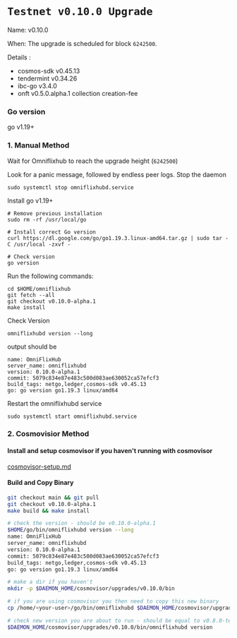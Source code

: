 # `Testnet v0.10.0 Upgrade `

Name: v0.10.0

When: The upgrade is scheduled for block `6242500`.

Details : 
- cosmos-sdk v0.45.13
- tendermint v0.34.26
- ibc-go v3.4.0
- onft v0.5.0.alpha.1 collection creation-fee

### Go version

go v1.19+

### 1. Manual Method
Wait for Omniflixhub to reach the upgrade height (`6242500`)

Look for a panic message, followed by endless peer logs. Stop the daemon
```
sudo systemctl stop omniflixhubd.service
```

Install go v1.19+
```
# Remove previous installation
sudo rm -rf /usr/local/go

# Install correct Go version
curl https://dl.google.com/go/go1.19.3.linux-amd64.tar.gz | sudo tar -C /usr/local -zxvf -

# Check version
go version
```

Run the following commands:

```
cd $HOME/omniflixhub
git fetch --all
git checkout v0.10.0-alpha.1
make install
```
Check Version
```
omniflixhubd version --long
```
output should be
```
name: OmniFlixHub
server_name: omniflixhubd
version: 0.10.0-alpha.1
commit: 5079c834e87e483c500d083ae630052ca57efcf3
build_tags: netgo,ledger,cosmos-sdk v0.45.13
go: go version go1.19.3 linux/amd64
```
Restart the omniflixhubd service

```
sudo systemctl start omniflixhubd.service
```

### 2. Cosmovisior Method
#### Install and setup cosmovisor if you haven't running with cosmovisor

  [cosmovisor-setup.md](https://github.com/OmniFlix/docs/blob/main/guides/mainnet/omniflixhub-1/cosmovisor-setup.md)
   

#### Build and Copy Binary

```bash
git checkout main && git pull
git checkout v0.10.0-alpha.1
make build && make install

# check the version - should be v0.10.0-alpha.1
$HOME/go/bin/omniflixhubd version --long
name: OmniFlixHub
server_name: omniflixhubd
version: 0.10.0-alpha.1
commit: 5079c834e87e483c500d083ae630052ca57efcf3
build_tags: netgo,ledger,cosmos-sdk v0.45.13
go: go version go1.19.3 linux/amd64

# make a dir if you haven't
mkdir -p $DAEMON_HOME/cosmovisor/upgrades/v0.10.0/bin

# if you are using cosmovisor you then need to copy this new binary
cp /home/<your-user>/go/bin/omniflixhubd $DAEMON_HOME/cosmovisor/upgrades/v0.10.0/bin

# check new version you are about to run - should be equal to v0.8.0-testnet
$DAEMON_HOME/cosmovisor/upgrades/v0.10.0/bin/omniflixhubd version

```
